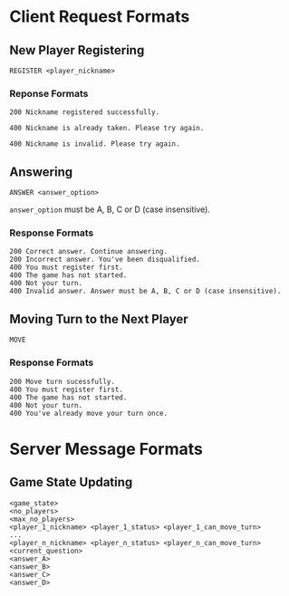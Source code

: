 # Client Request Formats
## New Player Registering
```
REGISTER <player_nickname>
```

### Reponse Formats
```
200 Nickname registered successfully.
```

```
400 Nickname is already taken. Please try again.
```

```
400 Nickname is invalid. Please try again.
```

## Answering
```
ANSWER <answer_option>
```
`answer_option` must be A, B, C or D (case insensitive).

### Response Formats
```
200 Correct answer. Continue answering.
200 Incorrect answer. You've been disqualified.
400 You must register first.
400 The game has not started.
400 Not your turn.
400 Invalid answer. Answer must be A, B, C or D (case insensitive).
```

## Moving Turn to the Next Player
```
MOVE
```

### Response Formats
```
200 Move turn sucessfully.
400 You must register first.
400 The game has not started.
400 Not your turn.
400 You've already move your turn once.
```

# Server Message Formats
## Game State Updating
```
<game_state>
<no_players>
<max_no_players>
<player_1_nickname> <player_1_status> <player_1_can_move_turn>
...
<player_n_nickname> <player_n_status> <player_n_can_move_turn>
<current_question>
<answer_A>
<answer_B>
<answer_C>
<answer_D>
```